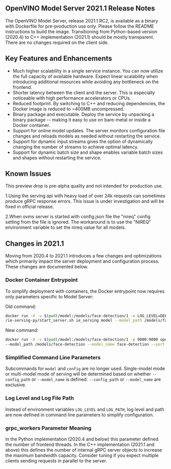 ## OpenVINO Model Server 2021.1 Release Notes

The OpenVINO Model Server, release 2021.1 RC2, is available as a binary with Dockerfile for pre-production use only. Please follow the README instructions to build the image. Transitioning from Python-based version (2020.4) to C++ implementation (2021.1) should be mostly transparent. There are no changes required on the client side. 

## Key Features and Enhancements 

* Much higher scalability in a single service instance. You can now utilize the full capacity of available hardware. Expect
linear scalability when introducing additional resources while avoiding any bottleneck on the frontend.
* Shorter latency between the client and the server. This is especially noticeable with 
high performance accelerators or CPUs.
* Reduced footprint. By switching to C++ and reducing dependencies, the Docker image is reduced to ~400MB uncompressed.
* Binary package and executable. Deploy the service by unpacking a binary package -- making it easy to use on bare-metal or inside a Docker container.
* Support for online model updates. The server monitors configuration file changes and reloads models as needed without
restarting the service.
* Support for dynamic input streams gives the option of dynamically changing the number of streams to achieve optimal latency. 
* Support for dynamic batch size and shape enables variable batch sizes and shapes without restarting the service.  

## Known Issues

This preview drop is pre-alpha quality and not intended for production use. 

1.Using the serving api with heavy load of over 24k requests can sometimes produce gRPC response errors.
This issue is under investigation and will be fixed in official release.

2.When ovms server is started with config.json file the "nireq" config setting from the file is ignored.
The workaround is to use the "NIREQ" environment variable to set the nireq value for all models.

## Changes in 2021.1 
Moving from 2020.4 to 2021.1 introduces a few changes and optimizations which primarily impact the server deployment and configuration process. These changes are documented below. 

### Docker Container Entrypoint 

To simplify deployment with containers, the Docker entrypoint now requires only parameters specific to Model Server: 

Old command:
```bash
docker run -d -v $(pwd)/model:/models/face-detection/1 -e LOG_LEVEL=DEBUG -p 9000:9000 openvino/ubuntu18_model_server 
/ie-serving-py/start_server.sh ie_serving model --model_path /models/face-detection --model_name face-detection --port 9000  --shape auto 
```
New command:  
```bash
docker run -d -v $(pwd)/model:/models/face-detection/1 -p 9000:9000 openvino/model_server \
--model_path /models/face-detection --model_name face-detection --port 9000  --shape auto --log_level DEBUG
```

### Simplified Command Line Parameters  

Subcommands for `model` and `config` are no longer used. Single-model mode or multi-model mode of serving
will be determined based on whether `--config_path` or `--model_name` is defined. `--config_path` or `--model_name` are exclusive.

### Log Level and Log File Path 

Instead of environment variables `LOG_LEVEL` and `LOG_PATH`, log level and path are now defined in command line parameters to simplify configuration. 

###  grpc_workers Parameter Meaning

In the Python implementation (2020.4 and below) this parameter defined the number of frontend threads. In the C++ implementation (2021.1 and above) this defines the number of internal gRPC server objects to increase the maximum bandwidth capacity. Consider tuning
if you expect multiple clients sending requests in parallel to the server. 